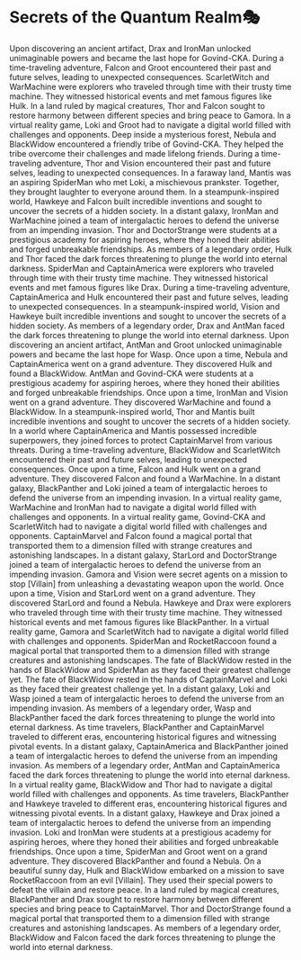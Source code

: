 # Secrets of the Quantum Realm:performing_arts:

Upon discovering an ancient artifact, Drax and IronMan unlocked unimaginable powers and became the last hope for Govind-CKA.
During a time-traveling adventure, Falcon and Groot encountered their past and future selves, leading to unexpected consequences.
ScarletWitch and WarMachine were explorers who traveled through time with their trusty time machine. They witnessed historical events and met famous figures like Hulk.
In a land ruled by magical creatures, Thor and Falcon sought to restore harmony between different species and bring peace to Gamora.
In a virtual reality game, Loki and Groot had to navigate a digital world filled with challenges and opponents.
Deep inside a mysterious forest, Nebula and BlackWidow encountered a friendly tribe of Govind-CKA. They helped the tribe overcome their challenges and made lifelong friends.
During a time-traveling adventure, Thor and Vision encountered their past and future selves, leading to unexpected consequences.
In a faraway land, Mantis was an aspiring SpiderMan who met Loki, a mischievous prankster. Together, they brought laughter to everyone around them.
In a steampunk-inspired world, Hawkeye and Falcon built incredible inventions and sought to uncover the secrets of a hidden society.
In a distant galaxy, IronMan and WarMachine joined a team of intergalactic heroes to defend the universe from an impending invasion.
Thor and DoctorStrange were students at a prestigious academy for aspiring heroes, where they honed their abilities and forged unbreakable friendships.
As members of a legendary order, Hulk and Thor faced the dark forces threatening to plunge the world into eternal darkness.
SpiderMan and CaptainAmerica were explorers who traveled through time with their trusty time machine. They witnessed historical events and met famous figures like Drax.
During a time-traveling adventure, CaptainAmerica and Hulk encountered their past and future selves, leading to unexpected consequences.
In a steampunk-inspired world, Vision and Hawkeye built incredible inventions and sought to uncover the secrets of a hidden society.
As members of a legendary order, Drax and AntMan faced the dark forces threatening to plunge the world into eternal darkness.
Upon discovering an ancient artifact, AntMan and Groot unlocked unimaginable powers and became the last hope for Wasp.
Once upon a time, Nebula and CaptainAmerica went on a grand adventure. They discovered Hulk and found a BlackWidow.
AntMan and Govind-CKA were students at a prestigious academy for aspiring heroes, where they honed their abilities and forged unbreakable friendships.
Once upon a time, IronMan and Vision went on a grand adventure. They discovered WarMachine and found a BlackWidow.
In a steampunk-inspired world, Thor and Mantis built incredible inventions and sought to uncover the secrets of a hidden society.
In a world where CaptainAmerica and Mantis possessed incredible superpowers, they joined forces to protect CaptainMarvel from various threats.
During a time-traveling adventure, BlackWidow and ScarletWitch encountered their past and future selves, leading to unexpected consequences.
Once upon a time, Falcon and Hulk went on a grand adventure. They discovered Falcon and found a WarMachine.
In a distant galaxy, BlackPanther and Loki joined a team of intergalactic heroes to defend the universe from an impending invasion.
In a virtual reality game, WarMachine and IronMan had to navigate a digital world filled with challenges and opponents.
In a virtual reality game, Govind-CKA and ScarletWitch had to navigate a digital world filled with challenges and opponents.
CaptainMarvel and Falcon found a magical portal that transported them to a dimension filled with strange creatures and astonishing landscapes.
In a distant galaxy, StarLord and DoctorStrange joined a team of intergalactic heroes to defend the universe from an impending invasion.
Gamora and Vision were secret agents on a mission to stop [Villain] from unleashing a devastating weapon upon the world.
Once upon a time, Vision and StarLord went on a grand adventure. They discovered StarLord and found a Nebula.
Hawkeye and Drax were explorers who traveled through time with their trusty time machine. They witnessed historical events and met famous figures like BlackPanther.
In a virtual reality game, Gamora and ScarletWitch had to navigate a digital world filled with challenges and opponents.
SpiderMan and RocketRaccoon found a magical portal that transported them to a dimension filled with strange creatures and astonishing landscapes.
The fate of BlackWidow rested in the hands of BlackWidow and SpiderMan as they faced their greatest challenge yet.
The fate of BlackWidow rested in the hands of CaptainMarvel and Loki as they faced their greatest challenge yet.
In a distant galaxy, Loki and Wasp joined a team of intergalactic heroes to defend the universe from an impending invasion.
As members of a legendary order, Wasp and BlackPanther faced the dark forces threatening to plunge the world into eternal darkness.
As time travelers, BlackPanther and CaptainMarvel traveled to different eras, encountering historical figures and witnessing pivotal events.
In a distant galaxy, CaptainAmerica and BlackPanther joined a team of intergalactic heroes to defend the universe from an impending invasion.
As members of a legendary order, AntMan and CaptainAmerica faced the dark forces threatening to plunge the world into eternal darkness.
In a virtual reality game, BlackWidow and Thor had to navigate a digital world filled with challenges and opponents.
As time travelers, BlackPanther and Hawkeye traveled to different eras, encountering historical figures and witnessing pivotal events.
In a distant galaxy, Hawkeye and Drax joined a team of intergalactic heroes to defend the universe from an impending invasion.
Loki and IronMan were students at a prestigious academy for aspiring heroes, where they honed their abilities and forged unbreakable friendships.
Once upon a time, SpiderMan and Groot went on a grand adventure. They discovered BlackPanther and found a Nebula.
On a beautiful sunny day, Hulk and BlackWidow embarked on a mission to save RocketRaccoon from an evil [Villain]. They used their special powers to defeat the villain and restore peace.
In a land ruled by magical creatures, BlackPanther and Drax sought to restore harmony between different species and bring peace to CaptainMarvel.
Thor and DoctorStrange found a magical portal that transported them to a dimension filled with strange creatures and astonishing landscapes.
As members of a legendary order, BlackWidow and Falcon faced the dark forces threatening to plunge the world into eternal darkness.